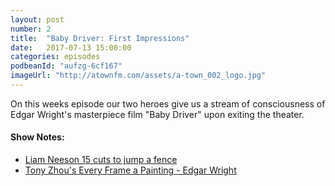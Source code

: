 ```yaml
---
layout: post
number: 2
title:  "Baby Driver: First Impressions"
date:   2017-07-13 15:00:00
categories: episodes
podbeanId: "aufzg-6cf167"
imageUrl: "http://atownfm.com/assets/a-town_002_logo.jpg"
---
```


On this weeks episode our two heroes give us a stream of consciousness of Edgar Wright's masterpiece film "Baby Driver" upon exiting the theater.

#### Show Notes:
- [Liam Neeson 15 cuts to jump a fence](http://imgur.com/irg55aK)
- [Tony Zhou's Every Frame a Painting - Edgar Wright](https://www.youtube.com/watch?v=3FOzD4Sfgag)